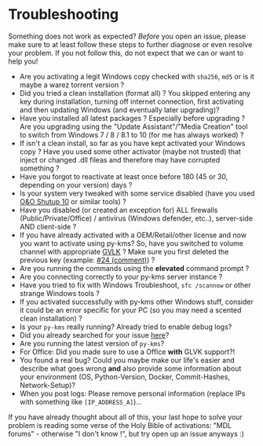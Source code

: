 # Troubleshooting

Something does not work as expected? _Before_ you open an issue, please make sure to at least follow these steps to further diagnose or even resolve your problem.
If you not follow this, do not expect that we can or want to help you!


* Are you activating a legit Windows copy checked with `sha256`, `md5` or is it maybe a warez torrent version ?
* Did you tried a clean installation (format all) ? You skipped entering any key during installation, turning off internet connection, first activating and then updating Windows (and eventually later upgrading)?
* Have you installed all latest packages ? Especially before upgrading ? Are you upgrading using the "Update Assistant"/"Media Creation" tool to switch from Windows 7 / 8 / 8.1 to 10 (for me has always worked) ?
* If isn't a clean install, so far as you have kept activated your Windows copy ? Have you used some other activator (maybe not trusted) that inject or changed .dll fileas and therefore may have corrupted something ?
* Have you forgot to reactivate at least once before 180 (45 or 30, depending on your version) days ?
* Is your system very tweaked with some service disabled (have you used [O&O Shutup 10](https://www.oo-software.com/en/shutup10) or similar tools) ?
* Have you disabled (or created an exception for) ALL firewalls (Public/Private/Office) / antivirus (Windows defender, etc..), server-side AND client-side ?
* If you have already activated with a OEM/Retail/other license and now you want to activate using py-kms? So, have you switched to volume channel with appropriate [GVLK](Keys.md) ? Make sure you first deleted the previous key (example: [#24 (comment)](https://github.com/SystemRage/py-kms/issues/24#issuecomment-492431436)) ?
* Are you running the commands using the **elevated** command prompt ?
* Are you connecting correctly to your py-kms server instance ?
* Have you tried to fix with Windows Troubleshoot, `sfc /scannow` or other strange Windows tools ?
* If you activated successfully with py-kms other Windows stuff, consider it could be an error specific for your PC (so you may need a scented clean installation) ?
* Is your `py-kms` really running? Already tried to enable debug logs?
* Did you already searched for your issue [here](https://github.com/SystemRage/py-kms/issues)?
* Are you running the latest version of `py-kms`?
* For Office: Did you made sure to use a Office **with** GLVK support?!
* You found a real bug? Could you maybe make our life's easier and describe what goes wrong **and** also provide some information about your environment (OS, Python-Version, Docker, Commit-Hashes, Network-Setup)?
* When you post logs: Please remove personal information (replace IPs with something like `[IP_ADDRESS_A]`)...

If you have already thought about all of this, your last hope to solve your problem is reading some verse of the Holy Bible of activations: "MDL forums" - otherwise "I don't know !", but try open up an issue anyways :)
